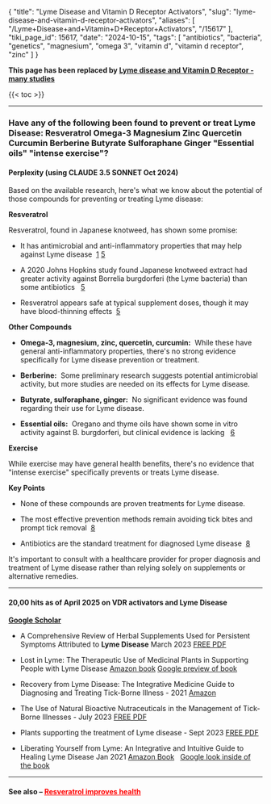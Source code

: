 {
    "title": "Lyme Disease and Vitamin D Receptor Activators",
    "slug": "lyme-disease-and-vitamin-d-receptor-activators",
    "aliases": [
        "/Lyme+Disease+and+Vitamin+D+Receptor+Activators",
        "/15617"
    ],
    "tiki_page_id": 15617,
    "date": "2024-10-15",
    "tags": [
        "antibiotics",
        "bacteria",
        "genetics",
        "magnesium",
        "omega 3",
        "vitamin d",
        "vitamin d receptor",
        "zinc"
    ]
}


**This page has been replaced by [Lyme disease and Vitamin D Receptor - many studies](/posts/lyme-disease-and-vitamin-d-receptor-many-studies)** 

{{< toc >}}

---

### Have any of the following been found to prevent or treat Lyme Disease: Resveratrol Omega-3 Magnesium Zinc Quercetin Curcumin Berberine Butyrate Sulforaphane Ginger "Essential oils" "intense exercise"?

#### Perplexity (using CLAUDE 3.5 SONNET Oct 2024)

Based on the available research, here's what we know about the potential of those compounds for preventing or treating Lyme disease:

 **Resveratrol** 

Resveratrol, found in Japanese knotweed, has shown some promise:

* It has antimicrobial and anti-inflammatory properties that may help against Lyme disease &nbsp;[1](https://www.medicalnewstoday.com/articles/lyme-disease-treatment-2-herbal-compounds-may-beat-antibiotics)&nbsp;[5](https://www.lymedisease.org/rawls-natural-remedies-lyme/)

* A 2020 Johns Hopkins study found Japanese knotweed extract had greater activity against Borrelia burgdorferi (the Lyme bacteria) than some antibiotics &nbsp; [5](https://www.lymedisease.org/rawls-natural-remedies-lyme/)

* Resveratrol appears safe at typical supplement doses, though it may have blood-thinning effects&nbsp; [5](https://www.lymedisease.org/rawls-natural-remedies-lyme/)

 **Other Compounds** 

*  **Omega-3, magnesium, zinc, quercetin, curcumin:**  While these have general anti-inflammatory properties, there's no strong evidence specifically for Lyme disease prevention or treatment.

*  **Berberine:**  Some preliminary research suggests potential antimicrobial activity, but more studies are needed on its effects for Lyme disease.

*  **Butyrate, sulforaphane, ginger:**  No significant evidence was found regarding their use for Lyme disease.

*  **Essential oils:**  Oregano and thyme oils have shown some in vitro activity against B. burgdorferi, but clinical evidence is lacking &nbsp; [6](https://www.ncbi.nlm.nih.gov/pmc/articles/PMC10124234/)

 **Exercise** 

While exercise may have general health benefits, there's no evidence that "intense exercise" specifically prevents or treats Lyme disease.

 **Key Points** 

* None of these compounds are proven treatments for Lyme disease.

* The most effective prevention methods remain avoiding tick bites and prompt tick removal &nbsp;[8](https://www.fda.gov/consumers/consumer-updates/ticks-and-lyme-disease-symptoms-treatment-and-prevention)

* Antibiotics are the standard treatment for diagnosed Lyme disease &nbsp;[8](https://www.fda.gov/consumers/consumer-updates/ticks-and-lyme-disease-symptoms-treatment-and-prevention)

It's important to consult with a healthcare provider for proper diagnosis and treatment of Lyme disease rather than relying solely on supplements or alternative remedies.

---

#### 20,00 hits as of April 2025 on VDR activators and Lyme Disease

 **[Google Scholar](https://scholar.google.com/scholar?q=lyme%20disease%20(Resveratrol%20OR%20Omega-3%20OR%20Magnesium%20OR%20Zinc%20OR%20Quercetin%20OR%20Curcumin%20OR%20Berberine%20OR%20Butyrate%20OR%20Sulforaphane%20OR%20Ginger%20OR%20"Essential%20oils"%20OR%20"intense%20exercise")&hl=en&as_sdt=0,48)** 

* A Comprehensive Review of Herbal Supplements Used for Persistent Symptoms Attributed to  **Lyme Disease**  March 2023 [FREE PDF](https://www.ncbi.nlm.nih.gov/pmc/articles/PMC10124234/)

* Lost in Lyme: The Therapeutic Use of Medicinal Plants in Supporting People with Lyme Disease [Amazon book](https://www.amazon.com/s?tag=vdw-20) [Google preview of book](https://www.google.com/books/edition/Lost_in_Lyme/iRvBEAAAQBAJ?hl=en&gbpv=1&dq=lyme%20disease%20(Resveratrol%20OR%20Omega-3%20OR%20Magnesium%20OR%20Zinc%20OR%20Quercetin%20OR%20Curcumin%20OR%20Berberine%20OR%20Butyrate%20OR%20Sulforaphane%20OR%20Ginger%20OR%20"Essential%20oils"%20OR%20"intense%20exercise")&pg=PT4&printsec=frontcover)

* Recovery from Lyme Disease: The Integrative Medicine Guide to Diagnosing and Treating Tick-Borne Illness - 2021 [Amazon](https://www.amazon.com/s?k=recovery%20from%20lyme%20disease&crid=10261D7O83R5L&sprefix=recovery%20from%20lym,aps,247&ref=nb_sb_ss_pltr-mrr_2_17)

* The Use of Natural Bioactive Nutraceuticals in the Management of Tick-Borne Illnesses - July 2023 [FREE PDF](https://doi.org/10.3390/microorganisms11071759)

* Plants supporting the treatment of Lyme disease - Sept 2023 [FREE PDF](https://doi.org/10.24917/25438832.8.9)

* Liberating Yourself from Lyme: An Integrative and Intuitive Guide to Healing Lyme Disease Jan 2021 [Amazon Book](https://www.amazon.com/s?k=liberating%20yourself%20from%20lyme&crid=EP9RBXYBKPIC&sprefix=liberating%20your,aps,282&ref=nb_sb_ss_pltr-mrr_1_15?tag=vdw-20)   [Google look inside of the book](https://www.google.com/books/edition/Liberating_Yourself_from_Lyme/53zYDwAAQBAJ?hl=en&gbpv=1&dq=lyme%20disease%20(Resveratrol%20OR%20Omega-3%20OR%20Magnesium%20OR%20Zinc%20OR%20Quercetin%20OR%20Curcumin%20OR%20Berberine%20OR%20Butyrate%20OR%20Sulforaphane%20OR%20Ginger%20OR%20"Essential%20oils"%20OR%20"intense%20exercise")&pg=PT11&printsec=frontcover)

---

#### See also – <a href="/posts/resveratrol-improves-health" style="color: red; text-decoration: underline;" title="This link has an unknown page_id: 10058">Resveratrol improves health</a>
